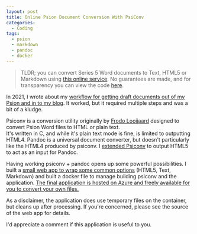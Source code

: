 ```yaml
---
layout: post
title: Online Psion Document Conversion With PsiConv
categories:
  - Coding
tags: 
  - psion
  - markdown
  - pandoc
  - docker
---
```


>  TLDR; you can convert Series 5 Word documents to Text, HTML5 or Markdown 
>  using [this online service](https://psiconv.azurewebsites.net/).  No guarantees 
> are made, and for transparency you can view the code [here](https://github.com/kianryan/psiconv-docker).

In 2021, I wrote about my [workflow for getting draft documents out of 
my Psion and in to my blog](https://www.kianryan.co.uk/2021-09-08-psion-to-markdown/).  It worked, but it required multiple steps 
and was a bit of a kludge.

Psiconv is a conversion utility originally by [Frodo Looijaard](https://frodo.looijaard.name/project/psiconv) designed to convert Psion Word files to HTML or plain text.  
It's written in C, and while it's plain text mode is fine, is limited to outputting HTML4.  Pandoc is a universal 
document converter, but doesn't particularly like the HTML4 produced by psiconv.  I [extended Psiconv](https://github.com/kianryan/psiconv) to output 
HTML5 to act as an input for Pandoc.

Having working psiconv + pandoc opens up some powerful possibilities.  I built a [small web app to wrap some common options](https://github.com/OrangeT/psiconv-docker) (HTML5, Text, Markdown) 
and built a docker file to manage building psiconv and the application.  [The final application is hosted on Azure and freely 
available for you to convert your own files.](https://psiconv.azurewebsites.net/)

As a disclaimer, the application does use temporary files on the container, but cleans 
up after processing.  If you're concerned, please see the source of the web app for details.

I'd appreciate a comment if this application is useful to you.